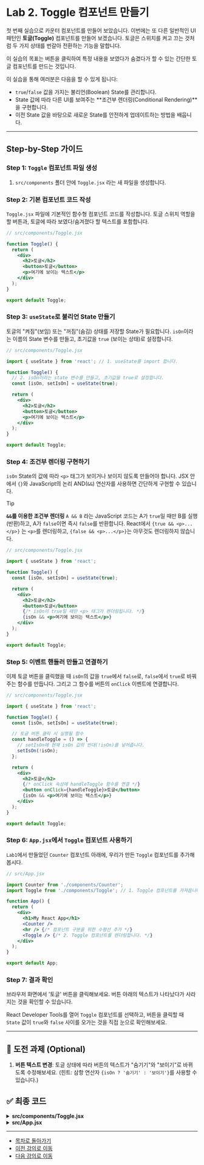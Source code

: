 # Lab 2. Toggle 컴포넌트 만들기

첫 번째 실습으로 카운터 컴포넌트를 만들어 보았습니다. 이번에는 또 다른 일반적인 UI 패턴인 **토글(Toggle)** 컴포넌트를 만들어 보겠습니다. 토글은 스위치를 켜고 끄는 것처럼 두 가지 상태를 번갈아 전환하는 기능을 말합니다.

이 실습의 목표는 버튼을 클릭하여 특정 내용을 보였다가 숨겼다가 할 수 있는 간단한 토글 컴포넌트를 만드는 것입니다.

이 실습을 통해 여러분은 다음을 할 수 있게 됩니다:

*   `true`/`false` 값을 가지는 불리언(Boolean) State를 관리합니다.
*   State 값에 따라 다른 UI를 보여주는 **조건부 렌더링(Conditional Rendering)**을 구현합니다.
*   이전 State 값을 바탕으로 새로운 State를 안전하게 업데이트하는 방법을 배웁니다.

---

## Step-by-Step 가이드

### Step 1: `Toggle` 컴포넌트 파일 생성

1.  `src/components` 폴더 안에 `Toggle.jsx` 라는 새 파일을 생성합니다.

### Step 2: 기본 컴포넌트 코드 작성

`Toggle.jsx` 파일에 기본적인 함수형 컴포넌트 코드를 작성합니다. 토글 스위치 역할을 할 버튼과, 토글에 따라 보였다/숨겨졌다 할 텍스트를 포함합니다.

```jsx
// src/components/Toggle.jsx

function Toggle() {
  return (
    <div>
      <h2>토글</h2>
      <button>토글</button>
      <p>여기에 보이는 텍스트</p>
    </div>
  );
}

export default Toggle;
```

### Step 3: `useState`로 불리언 State 만들기

토글의 "켜짐"(보임) 또는 "꺼짐"(숨김) 상태를 저장할 State가 필요합니다. `isOn`이라는 이름의 State 변수를 만들고, 초기값을 `true` (보이는 상태)로 설정합니다.

```jsx
// src/components/Toggle.jsx

import { useState } from 'react'; // 1. useState를 import 합니다.

function Toggle() {
  // 2. isOn이라는 state 변수를 만들고, 초기값을 true로 설정합니다.
  const [isOn, setIsOn] = useState(true);

  return (
    <div>
      <h2>토글</h2>
      <button>토글</button>
      <p>여기에 보이는 텍스트</p>
    </div>
  );
}

export default Toggle;
```

### Step 4: 조건부 렌더링 구현하기

`isOn` State의 값에 따라 `<p>` 태그가 보이거나 보이지 않도록 만들어야 합니다. JSX 안에서 `{}`와 JavaScript의 논리 AND(`&&`) 연산자를 사용하면 간단하게 구현할 수 있습니다.

> [!TIP]
> **`&&`를 이용한 조건부 렌더링**
> `A && B` 라는 JavaScript 코드는 A가 `true`일 때만 B를 실행(반환)하고, A가 `false`이면 즉시 `false`를 반환합니다. React에서 `{true && <p>...</p>}` 는 `<p>`를 렌더링하고, `{false && <p>...</p>}`는 아무것도 렌더링하지 않습니다.

```jsx
// src/components/Toggle.jsx

import { useState } from 'react';

function Toggle() {
  const [isOn, setIsOn] = useState(true);

  return (
    <div>
      <h2>토글</h2>
      <button>토글</button>
      {/* isOn이 true일 때만 <p> 태그가 렌더링됩니다. */}
      {isOn && <p>여기에 보이는 텍스트</p>}
    </div>
  );
}

export default Toggle;
```

### Step 5: 이벤트 핸들러 만들고 연결하기

이제 토글 버튼을 클릭했을 때 `isOn`의 값을 `true`에서 `false`로, `false`에서 `true`로 바꿔주는 함수를 만듭니다. 그리고 그 함수를 버튼의 `onClick` 이벤트에 연결합니다.

```jsx
// src/components/Toggle.jsx

import { useState } from 'react';

function Toggle() {
  const [isOn, setIsOn] = useState(true);

  // 토글 버튼 클릭 시 실행될 함수
  const handleToggle = () => {
    // setIsOn에 현재 isOn 값의 반대(!isOn)를 넣어줍니다.
    setIsOn(!isOn);
  };

  return (
    <div>
      <h2>토글</h2>
      {/* onClick 속성에 handleToggle 함수를 연결 */}
      <button onClick={handleToggle}>토글</button>
      {isOn && <p>여기에 보이는 텍스트</p>}
    </div>
  );
}

export default Toggle;
```

### Step 6: `App.jsx`에서 `Toggle` 컴포넌트 사용하기

`Lab1`에서 만들었던 `Counter` 컴포넌트 아래에, 우리가 만든 `Toggle` 컴포넌트를 추가해 봅시다.

```jsx
// src/App.jsx

import Counter from './components/Counter';
import Toggle from './components/Toggle'; // 1. Toggle 컴포넌트를 가져옵니다.

function App() {
  return (
    <div>
      <h1>My React App</h1>
      <Counter />
      <hr /> {/* 컴포넌트 구분을 위한 수평선 추가 */}
      <Toggle /> {/* 2. Toggle 컴포넌트를 렌더링합니다. */}
    </div>
  );
}

export default App;
```

### Step 7: 결과 확인

브라우저 화면에서 '토글' 버튼을 클릭해보세요. 버튼 아래의 텍스트가 나타났다가 사라지는 것을 확인할 수 있습니다.

React Developer Tools를 열어 `Toggle` 컴포넌트를 선택하고, 버튼을 클릭할 때 `State` 값이 `true`와 `false` 사이를 오가는 것을 직접 눈으로 확인해보세요.

---

## 🚀 도전 과제 (Optional)

1.  **버튼 텍스트 변경**: 토글 상태에 따라 버튼의 텍스트가 "숨기기"와 "보이기"로 바뀌도록 수정해보세요. (힌트: 삼항 연산자 `{isOn ? '숨기기' : '보이기'}`를 사용할 수 있습니다.)

## ✅ 최종 코드

<details>
<summary><b>src/components/Toggle.jsx</b></summary>

```jsx
import { useState } from 'react';

function Toggle() {
  const [isOn, setIsOn] = useState(true);

  const handleToggle = () => {
    setIsOn(!isOn);
  };

  return (
    <div>
      <h2>토글</h2>
      <button onClick={handleToggle}>토글</button>
      {isOn && <p>여기에 보이는 텍스트</p>}
    </div>
  );
}

export default Toggle;
```

</details>

<details>
<summary><b>src/App.jsx</b></summary>

```jsx
import Counter from './components/Counter';
import Toggle from './components/Toggle';

function App() {
  return (
    <div>
      <h1>My React App</h1>
      <Counter />
      <hr />
      <Toggle />
    </div>
  );
}

export default App;
```

</details>

---

- [목차로 돌아가기](README.md)
- [이전 강의로 이동](Lab3-Counter-Component.md)
- [다음 강의로 이동](Lab5-Input-Form-Component.md)
